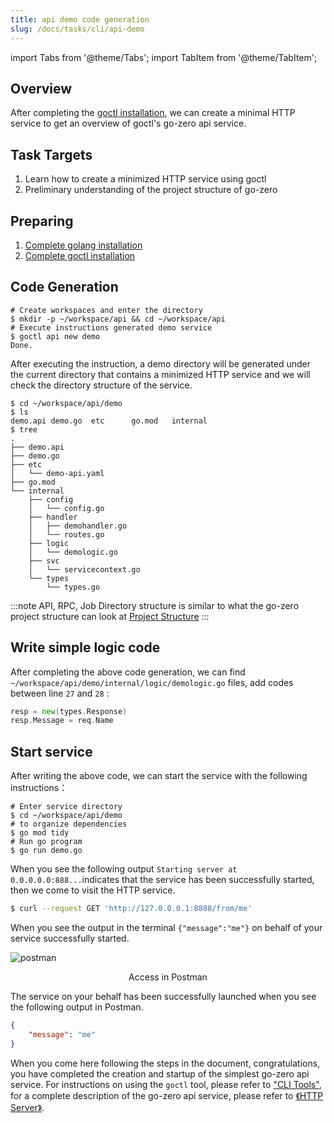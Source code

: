 ```yaml
---
title: api demo code generation
slug: /docs/tasks/cli/api-demo
---
```


import Tabs from '@theme/Tabs';
import TabItem from '@theme/TabItem';

## Overview

After completing the <a href="/docs/tasks/installation/goctl" target="_blank">goctl installation</a>, we can create a minimal HTTP service to get an overview of goctl's go-zero api service.

## Task Targets

1. Learn how to create a minimized HTTP service using goctl
1. Preliminary understanding of the project structure of go-zero


## Preparing

1. <a href="/docs/tasks" target="_blank">Complete golang installation</a>
1. <a href="/docs/tasks/installation/goctl" target="_blank">Complete goctl installation</a>

## Code Generation

```shell
# Create workspaces and enter the directory
$ mkdir -p ~/workspace/api && cd ~/workspace/api
# Execute instructions generated demo service
$ goctl api new demo
Done.
```
After executing the instruction, a demo directory will be generated under the current directory that contains a minimized HTTP service and we will check the directory structure of the service.

```shell
$ cd ~/workspace/api/demo
$ ls
demo.api demo.go  etc      go.mod   internal
$ tree
.
├── demo.api
├── demo.go
├── etc
│   └── demo-api.yaml
├── go.mod
└── internal
    ├── config
    │   └── config.go
    ├── handler
    │   ├── demohandler.go
    │   └── routes.go
    ├── logic
    │   └── demologic.go
    ├── svc
    │   └── servicecontext.go
    └── types
        └── types.go
```

:::note
API, RPC, Job Directory structure is similar to what the go-zero project structure can look at <a href="/docs/concepts/layout">Project Structure</a>
:::

## Write simple logic code

After completing the above code generation, we can find `~/workspace/api/demo/internal/logic/demologic.go` files, add codes between line `27` and `28`  :

```go
resp = new(types.Response)
resp.Message = req.Name
```

## Start service

After writing the above code, we can start the service with the following instructions：

```shell
# Enter service directory
$ cd ~/workspace/api/demo
# to organize dependencies
$ go mod tidy
# Run go program
$ go run demo.go
```

When you see the following output `Starting server at 0.0.0.0.0:888...`indicates that the service has been successfully started, then we come to visit the HTTP service.

<Tabs>
<TabItem value="terminal" label="终端中访问" default>

```bash
$ curl --request GET 'http://127.0.0.0.1:8888/from/me'
``````

When you see the output in the terminal `{"message":"me"}` on behalf of your service successfully started.

</TabItem>

<TabItem value="postman" label="Postman 中访问" default>

![postman](../../resource/tasks/cli/task-api-demo-postman.png)

<center> Access in Postman </center>

The service on your behalf has been successfully launched when you see the following output in Postman.

```json
{
    "message": "me"
}
```
</TabItem>
</Tabs>

When you come here following the steps in the document, congratulations, you have completed the creation and startup of the simplest go-zero api service. For instructions on using the `goctl` tool, please refer to <a href ="/docs/tutorials/cli/overview" target="_blank">"CLI Tools"</a>, for a complete description of the go-zero api service, please refer to <a href ="/docs/tutorials/http/server/configuration/service" target="_blank">《HTTP Server》</a>.
